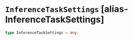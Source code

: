 # `InferenceTaskSettings` [alias-InferenceTaskSettings]
```typescript
type InferenceTaskSettings = any;
```
